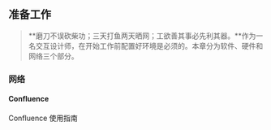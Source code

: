 ## 准备工作

> **磨刀不误砍柴功；三天打鱼两天晒网；工欲善其事必先利其器。**作为一名交互设计师，在开始工作前配置好环境是必须的。本章分为软件、硬件和网络三个部分。

### 网络

#### Confluence

Confluence 使用指南
